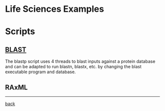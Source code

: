# Life Sciences Examples

# Scripts

## [BLAST](BLAST)
The blastp script uses 4 threads to blast inputs against a protein database and can be adapted to run blastn, blastx, etc. by changing the blast executable program and database.

## RAxML


*****
[back](../)
